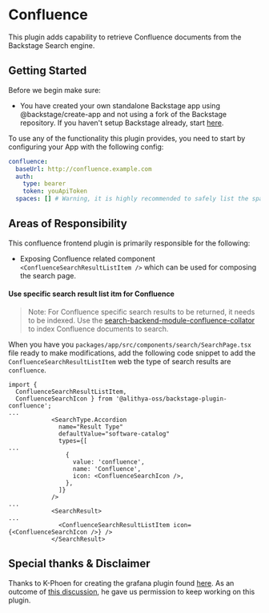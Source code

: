 # Confluence

This plugin adds capability to retrieve Confluence documents from the Backstage Search engine.

## Getting Started

Before we begin make sure:

- You have created your own standalone Backstage app using @backstage/create-app and not using a fork of the Backstage repository. If you haven't setup Backstage already, start [here](https://backstage.io/docs/getting-started/).

To use any of the functionality this plugin provides, you need to start by configuring your App with the following config:

```yaml
confluence:
  baseUrl: http://confluence.example.com
  auth:
    type: bearer
    token: youApiToken
  spaces: [] # Warning, it is highly recommended to safely list the spaces that you want to index, either all documents will be indexed.
```

## Areas of Responsibility

This confluence frontend plugin is primarily responsible for the following:

- Exposing Confluence related component `<ConfluenceSearchResultListItem />` which can be used for composing the search page.

#### Use specific search result list itm for Confluence

> Note: For Confluence specific search results to be returned, it needs to be indexed. Use the [search-backend-module-confluence-collator](../search-backend-module-confluence-collator/README.md) to index Confluence documents to search.

When you have you `packages/app/src/components/search/SearchPage.tsx` file ready to make modifications, add the following code snippet to add the `ConfluenceSearchResultListItem` web the type of search results are `confluence`.

```tsx
import {
  ConfluenceSearchResultListItem,
  ConfluenceSearchIcon } from '@alithya-oss/backstage-plugin-confluence';
...
            <SearchType.Accordion
              name="Result Type"
              defaultValue="software-catalog"
              types={[
...
                {
                  value: 'confluence',
                  name: 'Confluence',
                  icon: <ConfluenceSearchIcon />,
                },
              ]}
            />
...
            <SearchResult>
...
              <ConfluenceSearchResultListItem icon={<ConfluenceSearchIcon />} />
            </SearchResult>
```

## Special thanks & Disclaimer

Thanks to K-Phoen for creating the grafana plugin found [here](https://github.com/K-Phoen/backstage-plugin-confluence). As an outcome
of [this discussion](https://github.com/K-Phoen/backstage-plugin-confluence/issues/193), he gave us permission to keep working on this plugin.
